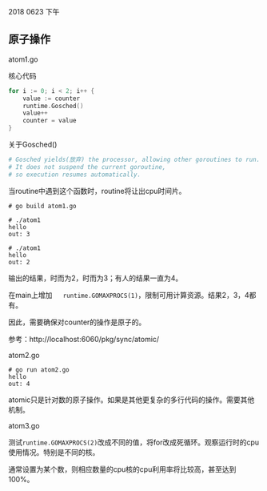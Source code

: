 2018 0623 下午

## 原子操作

atom1.go

核心代码

```go
for i := 0; i < 2; i++ {
    value := counter
    runtime.Gosched()
    value++
    counter = value
}
```

关于Gosched()

```powershell
# Gosched yields(放弃) the processor, allowing other goroutines to run. 
# It does not suspend the current goroutine, 
# so execution resumes automatically.
```

当routine中遇到这个函数时，routine将让出cpu时间片。

```shell
# go build atom1.go

# ./atom1
hello
out: 3

# ./atom1
hello
out: 2
```

输出的结果，时而为2，时而为3；有人的结果一直为4。

在main上增加`   runtime.GOMAXPROCS(1)`，限制可用计算资源。结果2，3，4都有。



因此，需要确保对counter的操作是原子的。

参考：http://localhost:6060/pkg/sync/atomic/

atom2.go

```shell
# go run atom2.go
hello
out: 4
```

atomic只是针对数的原子操作。如果是其他更复杂的多行代码的操作。需要其他机制。



atom3.go

测试`runtime.GOMAXPROCS(2)`改成不同的值，将for改成死循环。观察运行时的cpu使用情况。特别是不同的核。

通常设置为某个数，则相应数量的cpu核的cpu利用率将比较高，甚至达到100%。

